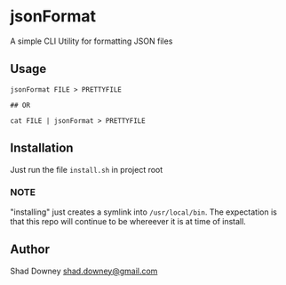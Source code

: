 # jsonFormat

A simple CLI Utility for formatting JSON files

## Usage

```
jsonFormat FILE > PRETTYFILE

## OR

cat FILE | jsonFormat > PRETTYFILE
```

## Installation

Just run the file `install.sh` in project root

### NOTE

"installing" just creates a symlink into `/usr/local/bin`.
The expectation is that this repo will continue to be whereever it is at time of install.

## Author

Shad Downey <shad.downey@gmail.com>

